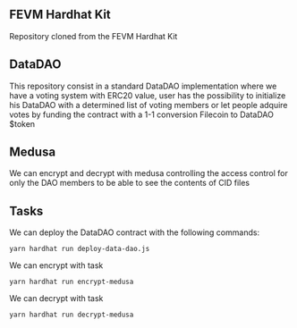 ## FEVM Hardhat Kit

Repository cloned from the FEVM Hardhat Kit


## DataDAO


This repository consist in a standard DataDAO implementation where we have a voting system with ERC20 value, user has the possibility to initialize his DataDAO with a determined list of voting members or let people adquire votes by funding the contract with a 1-1 conversion Filecoin to DataDAO $token


## Medusa

We can encrypt and decrypt with medusa controlling the access control for only the DAO members to be able to see the contents of CID files

## Tasks

We can deploy the DataDAO contract with the following commands:

```
yarn hardhat run deploy-data-dao.js 
```

We can encrypt with task

```
yarn hardhat run encrypt-medusa
```


We can decrypt with task

```
yarn hardhat run decrypt-medusa
```